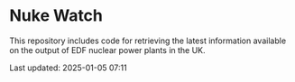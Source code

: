 # Nuke Watch

This repository includes code for retrieving the latest information available on the output of EDF nuclear power plants in the UK.

Last updated: 2025-01-05 07:11